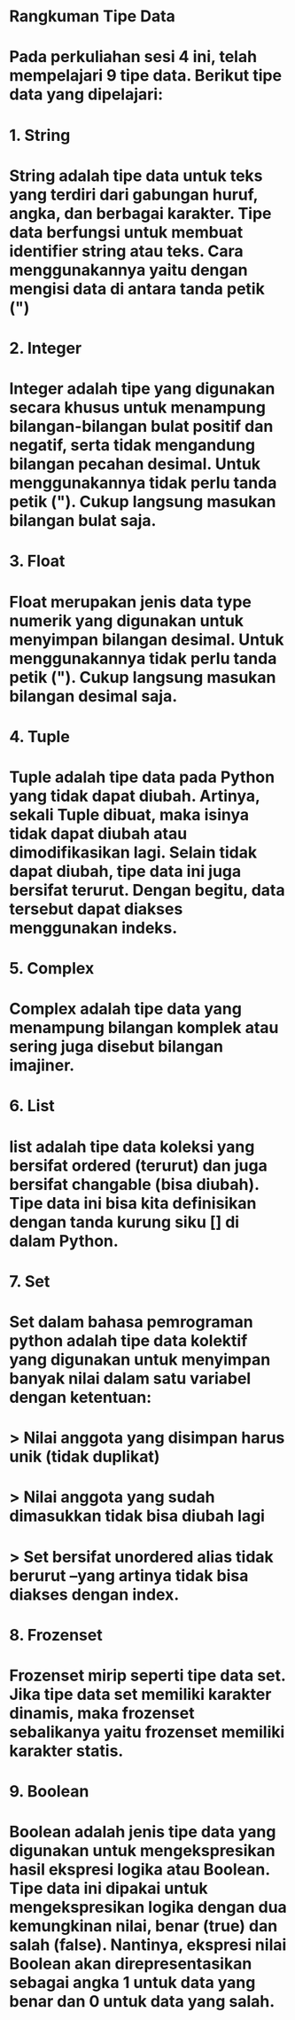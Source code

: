 # Rangkuman Tipe Data

# Pada perkuliahan sesi 4 ini, telah mempelajari 9 tipe data. Berikut tipe data yang dipelajari:
# 1.    String
#       String adalah tipe data untuk teks yang terdiri dari gabungan huruf, angka, dan berbagai  karakter. Tipe data berfungsi untuk membuat identifier string atau teks. Cara menggunakannya yaitu dengan mengisi data di antara tanda petik (")
# 2.    Integer
#       Integer adalah tipe yang digunakan secara khusus untuk menampung bilangan-bilangan bulat positif dan negatif, serta tidak mengandung bilangan pecahan desimal. Untuk menggunakannya tidak perlu tanda petik ("). Cukup langsung masukan bilangan bulat saja.
# 3.    Float
#       Float merupakan jenis data type numerik yang digunakan untuk menyimpan bilangan desimal. Untuk menggunakannya tidak perlu tanda petik ("). Cukup langsung masukan bilangan desimal saja.
# 4.    Tuple
#       Tuple adalah tipe data pada Python yang tidak dapat diubah. Artinya, sekali Tuple dibuat, maka isinya tidak dapat diubah atau dimodifikasikan lagi. Selain tidak dapat diubah, tipe data ini juga bersifat terurut. Dengan begitu, data tersebut dapat diakses menggunakan indeks.
# 5.    Complex
#       Complex adalah tipe data yang menampung bilangan komplek atau sering juga disebut bilangan imajiner.
# 6.    List
#       list adalah tipe data koleksi yang bersifat ordered (terurut) dan juga bersifat changable (bisa diubah). Tipe data ini bisa kita definisikan dengan tanda kurung siku [] di dalam Python.
# 7.    Set 
#       Set dalam bahasa pemrograman python adalah tipe data kolektif yang digunakan untuk menyimpan banyak nilai dalam satu variabel dengan ketentuan:
#       > Nilai anggota yang disimpan harus unik (tidak duplikat)
#       > Nilai anggota yang sudah dimasukkan tidak bisa diubah lagi
#       > Set bersifat unordered alias tidak berurut –yang artinya tidak bisa diakses dengan index.
# 8.    Frozenset
#       Frozenset mirip seperti tipe data set. Jika tipe data set memiliki karakter dinamis, maka frozenset sebalikanya yaitu frozenset memiliki karakter statis.
# 9.    Boolean
#       Boolean adalah jenis tipe data yang digunakan untuk mengekspresikan hasil ekspresi logika atau Boolean. Tipe data ini dipakai untuk mengekspresikan logika dengan dua kemungkinan nilai, benar (true) dan salah (false). Nantinya, ekspresi nilai Boolean akan direpresentasikan sebagai angka 1 untuk data yang benar dan 0 untuk data yang salah. 